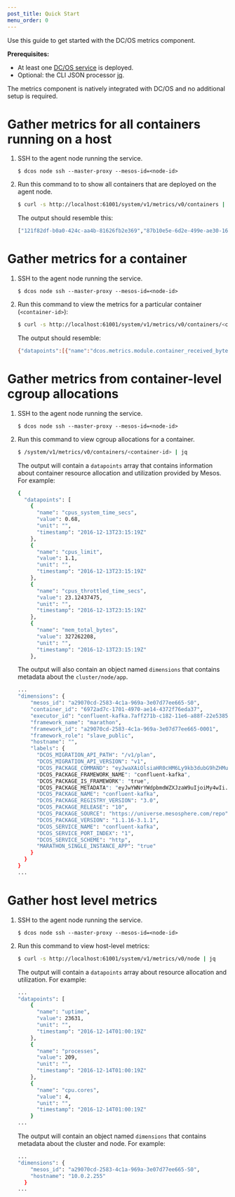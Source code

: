 ```yaml
---
post_title: Quick Start
menu_order: 0
---
```


Use this guide to get started with the DC/OS metrics component. 

**Prerequisites:** 

- At least one [DC/OS service](/docs/1.9/usage/marathon/application-basics/) is deployed.
- Optional: the CLI JSON processor [jq](https://github.com/stedolan/jq/wiki/Installation).

The metrics component is natively integrated with DC/OS and no additional setup is required.  

# Gather metrics for all containers running on a host

1.  SSH to the agent node running the service.

    ```
    $ dcos node ssh --master-proxy --mesos-id=<node-id>
    ```

1.  Run this command to to show all containers that are deployed on the agent node. 

    ```bash
    $ curl -s http://localhost:61001/system/v1/metrics/v0/containers | jq
    ```
    
    The output should resemble this:
    
    ```bash
    ["121f82df-b0a0-424c-aa4b-81626fb2e369","87b10e5e-6d2e-499e-ae30-1692980e669a"]
    ```

# Gather metrics for a container
    
1.  SSH to the agent node running the service.

    ```
    $ dcos node ssh --master-proxy --mesos-id=<node-id>
    ```

1.  Run this command to view the metrics for a particular container (`<container-id>`):

    ```bash
    $ curl -s http://localhost:61001/system/v1/metrics/v0/containers/<container-id>/app | jq
    ```
    
    The output should resemble:
    
    ```bash
    {"datapoints":[{"name":"dcos.metrics.module.container_received_bytes_per_sec","value":0,"unit":"","timestamp":"2016-12-13T23:06:26Z"},{"name":"dcos.metrics.module.container_throttled_bytes_per_sec","value":0,"unit":"","timestamp":"2016-12-13T23:06:26Z"}],"dimensions":{"mesos_id":"","container_id":"6972ad7c-1701-4970-ae14-4372f76eda37","executor_id":"confluent-kafka.7aff271b-c182-11e6-a88f-22e5385a5fd7","framework_id":"a29070cd-2583-4c1a-969a-3e07d77ee665-0001","hostname":""}}
    ```
    
# Gather metrics from container-level cgroup allocations

1.  SSH to the agent node running the service.

    ```
    $ dcos node ssh --master-proxy --mesos-id=<node-id>
    ```

1.  Run this command to view cgroup allocations for a container. 

    ```bash
    $ /system/v1/metrics/v0/containers/<container-id> | jq
    ```
    
    The output will contain a `datapoints` array that contains information about container resource allocation and utilization provided by Mesos. For example:
    
    ```bash
    {
      "datapoints": [
        {
          "name": "cpus_system_time_secs",
          "value": 0.68,
          "unit": "",
          "timestamp": "2016-12-13T23:15:19Z"
        },
        {
          "name": "cpus_limit",
          "value": 1.1,
          "unit": "",
          "timestamp": "2016-12-13T23:15:19Z"
        },
        {
          "name": "cpus_throttled_time_secs",
          "value": 23.12437475,
          "unit": "",
          "timestamp": "2016-12-13T23:15:19Z"
        },
        {
          "name": "mem_total_bytes",
          "value": 327262208,
          "unit": "",
          "timestamp": "2016-12-13T23:15:19Z"
        },
    ```
    
    The output will also contain an object named `dimensions` that contains metadata about the `cluster/node/app`.
        
    ```bash
    ...
    "dimensions": {
        "mesos_id": "a29070cd-2583-4c1a-969a-3e07d77ee665-S0",
        "container_id": "6972ad7c-1701-4970-ae14-4372f76eda37",
        "executor_id": "confluent-kafka.7aff271b-c182-11e6-a88f-22e5385a5fd7",
        "framework_name": "marathon",
        "framework_id": "a29070cd-2583-4c1a-969a-3e07d77ee665-0001",
        "framework_role": "slave_public",
        "hostname": "",
        "labels": {
          "DCOS_MIGRATION_API_PATH": "/v1/plan",
          "DCOS_MIGRATION_API_VERSION": "v1",
          "DCOS_PACKAGE_COMMAND": "eyJwaXAiOlsiaHR0cHM6Ly9kb3dubG9hZHMubWVzb3NwaGVyZS5jb20va2Fma2EvYX...
          "DCOS_PACKAGE_FRAMEWORK_NAME": "confluent-kafka",
          "DCOS_PACKAGE_IS_FRAMEWORK": "true",
          "DCOS_PACKAGE_METADATA": "eyJwYWNrYWdpbmdWZXJzaW9uIjoiMy4wIi...
          "DCOS_PACKAGE_NAME": "confluent-kafka",
          "DCOS_PACKAGE_REGISTRY_VERSION": "3.0",
          "DCOS_PACKAGE_RELEASE": "10",
          "DCOS_PACKAGE_SOURCE": "https://universe.mesosphere.com/repo",
          "DCOS_PACKAGE_VERSION": "1.1.16-3.1.1",
          "DCOS_SERVICE_NAME": "confluent-kafka",
          "DCOS_SERVICE_PORT_INDEX": "1",
          "DCOS_SERVICE_SCHEME": "http",
          "MARATHON_SINGLE_INSTANCE_APP": "true"
        }
      }
    }       
    ...
    ```

# Gather host level metrics

1.  SSH to the agent node running the service.

    ```
    $ dcos node ssh --master-proxy --mesos-id=<node-id>
    ```

1.  Run this command to view host-level metrics:

    ```bash
    $ curl -s http://localhost:61001/system/v1/metrics/v0/node | jq
    ```
    
    The output will contain a `datapoints` array about resource allocation and utilization. For example:
    
    ```bash
    ...
    "datapoints": [
        {
          "name": "uptime",
          "value": 23631,
          "unit": "",
          "timestamp": "2016-12-14T01:00:19Z"
        },
        {
          "name": "processes",
          "value": 209,
          "unit": "",
          "timestamp": "2016-12-14T01:00:19Z"
        },
        {
          "name": "cpu.cores",
          "value": 4,
          "unit": "",
          "timestamp": "2016-12-14T01:00:19Z"
        }
    ...    
    ```
    
    The output will contain an object named `dimensions` that contains metadata about the cluster and node. For example:
    
    ```bash
    ...
    "dimensions": {
        "mesos_id": "a29070cd-2583-4c1a-969a-3e07d77ee665-S0",
        "hostname": "10.0.2.255"
      }
    ...  
    ```